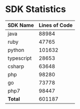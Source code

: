 # SDK Statistics

| SDK Name | Lines of Code |
| -------- | ------------- |
| java | 88984 |
| ruby | 47765 |
| python | 101632 |
| typescript | 28653 |
| csharp | 63648 |
| php | 98280 |
| go | 73778 |
| php7 | 98447 |
| **Total** | 601187 |
